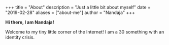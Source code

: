 +++
title = "About"
description = "Just a little bit about myself"
date = "2019-02-28"
aliases = ["about-me"]
author = "Nandaja"
+++

**Hi there, I am Nandaja!**

Welcome to my tiny little corner of the Internet! I am a 30 something with an identity crisis.
